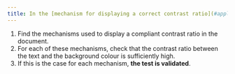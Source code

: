 ```yaml
---
title: In the [mechanism for displaying a correct contrast ratio](#application-mechanism-for-displaying-a-correct-contrast-ratio), is the contrast ratio between the text and the background colour high enough?
---
```


1. Find the mechanisms used to display a compliant contrast ratio in the document.
2. For each of these mechanisms, check that the contrast ratio between the text and the background colour is sufficiently high.
3. If this is the case for each mechanism, **the test is validated**.
